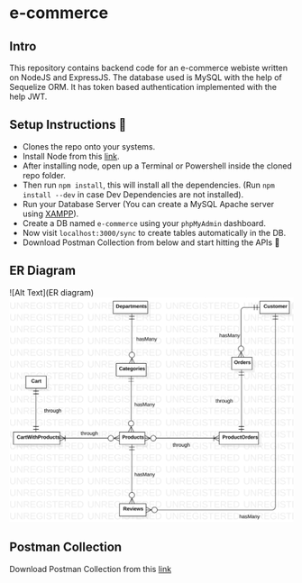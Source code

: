 # e-commerce

## Intro 
This repository contains backend code for an e-commerce webiste written on NodeJS and ExpressJS. The database used is MySQL with the help of Sequelize ORM. It has token based authentication implemented with the help JWT.

## Setup Instructions :page_facing_up:
- Clones the repo onto your systems.
- Install Node from this [link](https://nodejs.org/en/download/).
- After installing node, open up a Terminal or Powershell inside the cloned repo folder.
- Then run `npm install`, this will install all the dependencies. (Run `npm install --dev` in case Dev Dependencies are not installed).
- Run your Database Server (You can create a MySQL Apache server using [XAMPP](https://www.apachefriends.org/download.html)).
- Create a DB named `e-commerce` using your `phpMyAdmin` dashboard.
- Now visit `localhost:3000/sync` to create tables automatically in the DB.
- Download Postman Collection from below and start hitting the APIs :rocket:

## ER Diagram

![Alt Text](ER diagram)
<img src="./er_diag.svg">

## Postman Collection 
Download Postman Collection from this [link](https://www.getpostman.com/collections/4029f44c1388a7657123)
